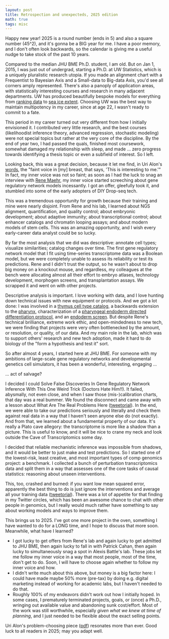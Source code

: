 ```yaml
---
layout: post
title: Retrospection and unexpecteds, 2025 edition
math: true
tags: misc
---
```


Happy new year! 2025 is a round number (ends in 5) and also a square number (45^2), and it's gonna be a BIG year for me. I have a poor memory, and I don't often look backwards, so the calendar is giving me a useful nudge to take stock of the past 10 years. 

Compared to the median JHU BME Ph.D. student, I am old. But on Jan 1, 2015, I was just out of undergrad, starting a Ph.D. at UW Statistics, which is a uniquely pluralistic research utopia. If you made an alignment chart with a Frequentist to Bayesian Axis and a Small-data to Big-data Axis, you'd see all corners amply represented. There's also a panoply of application areas, with statistically interesting courses and research in many adjacent departments. UW has produced beautifully bespoke models for everything from [ranking data](https://arxiv.org/abs/1206.5265) to [sea ice extent](https://journals.ametsoc.org/view/journals/clim/30/23/jcli-d-17-0185.1.xml). Choosing UW was the best way to maintain multipotency in my career, since at age 22, I wasn't ready to commit to a fate. 

This period in my career turned out very different from how I initially envisioned it. I contributed very little research, and the best courses (likelihoodist inference theory, advanced regression, stochastic modeling) were not special topics but rather at the very core of the discipline. By the end of year two, I had passed the quals, finished most coursework, somewhat damaged my relationship with sleep, and made ... zero progress towards identifying a thesis topic or even a subfield of interest. So I left.

Looking back, this was a great decision, because it let me find, in Uri Alon's [words](https://www.weizmann.ac.il/mcb/alon/sites/mcb.UriAlon/files/uploads/nurturing/howtochoosegoodproblem.pdf), the "faint voice in [my] breast, that says, 'This is interesting to me.'" In fact, my inner voice was not so faint; as soon as I had the luck to snag an interview with [Rene Maehr](https://ekernf01.github.io/about_maehrlab/), my inner voice started screeching about gene regulatory network models incessantly. I got an offer, gleefully took it, and stumbled into some of the early adopters of DIY Drop-seq tech. 

This was a tremendous opportunity for growth because their training and mine were nearly disjoint. From Rene and his lab, I learned about NGS alignment, quantification, and quality control; about embryonic development; about adaptive immunity; about transcriptional control; about enhancer catalogs and chromatin looping assays; and about modern models of stem cells. This was an amazing opportunity, and I wish every early-career data analyst could be so lucky. 

By far the most analysis that we did was descriptive: annotate cell types; visualize similarities; catalog changes over time. The first gene regulatory network model that I fit using time-series transcriptome data was a Boolean model, but we were completely unable to assess its reliability or test its predictions. Rene and I didn't trust the output, so he wasn't about to drop big money on a knockout mouse, and regardless, my colleagues at the bench were allocating almost all their effort to embryo atlases, technology development, morphogen screens, and transplantation assays. We scrapped it and went on with other projects.

Descriptive analysis is important. I love working with data, and I love hunting down technical issues with new equipment or protocols. And we got a lot done: I was involved in a [thymus cell type catalog](https://ekernf01.github.io/thymus_atlas/), a backwards extension to the [pharynx](https://www.nature.com/articles/s41467-022-28067-4), characterization of a [pharyngeal endoderm directed differentiation protocol](https://pubmed.ncbi.nlm.nih.gov/37751684/), and an [endoderm screen](https://ekernf01.github.io/DE_screen/). But despite Rene's technical brilliance, extreme work ethic, and open-mindedness to new tech, we were finding that projects were very often bottlenecked by the amount, or resolution, or quality, of our data. And my main role in the lab, which was to support others' research and new tech adoption, made it hard to do biology of the "form a hypothesis and test it" sort.

So after almost 4 years, I started here at JHU BME. For someone with my ambitions of large-scale gene regulatory networks and developmental genetics cell simulators, it has been a wonderful, interesting, engaging ...

... act of salvage? 

I decided I could Solve False Discoveries In Gene Regulatory Network Inference With This One Weird Trick (Doctors Hate Him!!). It failed, abysmally, not even close, and when I saw those (mis-)calibration charts, that day was a real bummer. We found the disconnect and came away with a lesson about What Are The Real Problems Here ([tweetorial](https://x.com/ekernf01/status/1826632281819316499)). In the end, we were able to take our predictions seriously and literally and check them against real data in a way that I haven't seen anyone else do (not exactly). And from that, we learned about a fundamental property of our data. It's really a Plato cave allegory: the transcriptome is more like a shadow than a picture. This is useful to know, and it will be nice to crane my neck and look outside the Cave of Transcriptomics some day.

I decided that reliable mechanistic inference was impossible from shadows, and it would be better to just make and test predictions. So I started one of the lowest-risk, least creative, and most important types of comp genomics project: a benchmark. I collected a bunch of perturbation transcriptomics data and split them in a way that assesses one of the core tasks of causal statistics: reasoning about unseen interventions. 

This, too, crashed and burned: if you want low mean squared error, apparently the best thing to do is just ignore the interventions and average all your training data ([tweetorial](https://x.com/ekernf01/status/1845809278197567542)). There was a lot of appetite for that finding in my Twitter circles, which has been an awesome chance to chat with other people in genomics, but I really would much rather have something to say about working models and ways to improve them. 

This brings us to 2025. I've got one more project in the oven, something I have wanted to do for a LONG time, and I hope to discuss that more soon. Meanwhile, what have I learned?

- I got lucky to get offers from Rene's lab and again lucky to get admitted to JHU BME, then again lucky to fall in with Patrick Cahan, then again lucky to simultaneously snag a spot in Alexis Battle's lab. These jobs let me follow my inner voice in a way that most people, most of the time, don't get to do. Soon, I will have to choose again whether to follow my inner voice and how. 
- I didn't write much about this above, but money is a big factor here: I could have made maybe 50% more (pre-tax) by doing e.g. digital marketing instead of working for academic labs, but I haven't needed to do that.  
- Roughly 100% of my endeavors didn't work out how I initially hoped. In some cases, I prematurely terminated projects, goals, or (once) a Ph.D., wringing out available value and abandoning sunk cost/effort. Most of the work was still worthwhile, especially *given what we knew at time of planning*, and I just needed to be flexible about the exact selling points.

Uri Alon's problem-choosing piece ([pdf](https://www.weizmann.ac.il/mcb/alon/sites/mcb.UriAlon/files/uploads/nurturing/howtochoosegoodproblem.pdf)) resonates more than ever. Good luck to all readers in 2025; may you adapt well.
